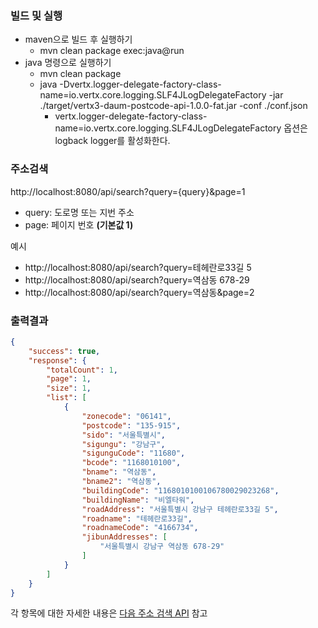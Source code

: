 ### 빌드 및 실행
* maven으로 빌드 후 실행하기
  * mvn clean package exec:java@run
* java 명령으로 실행하기
  * mvn clean package
  * java -Dvertx.logger-delegate-factory-class-name=io.vertx.core.logging.SLF4JLogDelegateFactory -jar ./target/vertx3-daum-postcode-api-1.0.0-fat.jar -conf ./conf.json
    * vertx.logger-delegate-factory-class-name=io.vertx.core.logging.SLF4JLogDelegateFactory 옵션은 logback logger를 활성화한다.


### 주소검색
http://localhost:8080/api/search?query={query}&page=1

* query: 도로명 또는 지번 주소
* page: 페이지 번호 **(기본값 1)**

예시
* http://localhost:8080/api/search?query=테헤란로33길 5
* http://localhost:8080/api/search?query=역삼동 678-29
* http://localhost:8080/api/search?query=역삼동&page=2


### 출력결과

```json
{
    "success": true,
    "response": {
        "totalCount": 1,
        "page": 1,
        "size": 1,
        "list": [
            {
                "zonecode": "06141",
                "postcode": "135-915",
                "sido": "서울특별시",
                "sigungu": "강남구",
                "sigunguCode": "11680",
                "bcode": "1168010100",
                "bname": "역삼동",
                "bname2": "역삼동",
                "buildingCode": "1168010100106780029023268",
                "buildingName": "비엘타워",
                "roadAddress": "서울특별시 강남구 테헤란로33길 5",
                "roadname": "테헤란로33길",
                "roadnameCode": "4166734",
                "jibunAddresses": [
                    "서울특별시 강남구 역삼동 678-29"
                ]
            }
        ]
    }
}
```

각 항목에 대한 자세한 내용은 [다음 주소 검색 API](http://postcode.map.daum.net/guide) 참고
